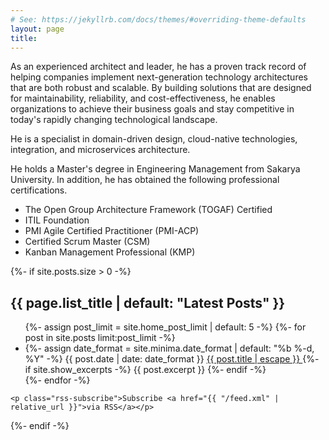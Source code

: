 ```yaml
---
# See: https://jekyllrb.com/docs/themes/#overriding-theme-defaults
layout: page
title: 
---
```

As an experienced architect and leader, he has a proven track record of helping companies implement next-generation technology architectures that are both robust and scalable. By building solutions that are designed for maintainability, reliability, and cost-effectiveness, he enables organizations to achieve their business goals and stay competitive in today's rapidly changing technological landscape.

He is a specialist in domain-driven design, cloud-native technologies, integration, and microservices architecture.

He holds a Master's degree in Engineering Management from Sakarya University. In addition, he has obtained the following professional certifications. 

- The Open Group Architecture Framework (TOGAF) Certified
- ITIL Foundation
- PMI Agile Certified Practitioner (PMI-ACP)
- Certified Scrum Master (CSM)
- Kanban Management Professional (KMP)

<div>
{%- if site.posts.size > 0 -%}
    <h2 class="post-list-heading">{{ page.list_title | default: "Latest Posts" }}</h2>
    <ul class="post-list">
      {%- assign post_limit = site.home_post_limit | default: 5 -%}
      {%- for post in site.posts limit:post_limit -%}
      <li>
        {%- assign date_format = site.minima.date_format | default: "%b %-d, %Y" -%}
        <span class="post-meta">{{ post.date | date: date_format }}</span>
        <span>
          <a class="post-link" href="{{ post.url | relative_url }}">
            {{ post.title | escape }}
          </a>
        </span>
        {%- if site.show_excerpts -%}
          {{ post.excerpt }}
        {%- endif -%}
      </li>
      {%- endfor -%}
    </ul>

    <p class="rss-subscribe">Subscribe <a href="{{ "/feed.xml" | relative_url }}">via RSS</a></p>
  {%- endif -%}
  </div>
